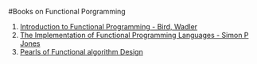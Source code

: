 #Books on Functional Porgramming

1. [Introduction to Functional Programming - Bird, Wadler](fp-book-Waldler.pdf)
2. [The Implementation of Functional Programming Languages - Simon P Jones](http://research.microsoft.com/en-us/um/people/simonpj/Papers/slpj-book-1987/)
3. [Pearls of Functional algorithm Design](Pearls-of-Functional-Algorithm-Design.pdf)
